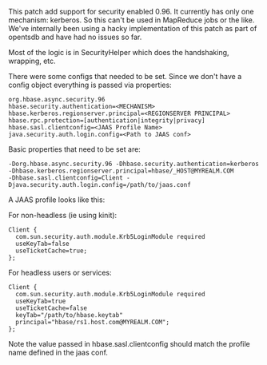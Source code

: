This patch add support for security enabled 0.96. It currently has only one mechanism: kerberos. So this can't be used in MapReduce jobs or the like. We've internally been using a hacky implementation of this patch as part of opentsdb and have had no issues so far.

Most of the logic is in SecurityHelper which does the handshaking, wrapping, etc.

There were some configs that needed to be set. Since we don't have a config object everything is passed via properties:

````
org.hbase.async.security.96
hbase.security.authentication=<MECHANISM>
hbase.kerberos.regionserver.principal=<REGIONSERVER PRINCIPAL>
hbase.rpc.protection=[authentication|integrity|privacy]
hbase.sasl.clientconfig=<JAAS Profile Name>
java.security.auth.login.config=<Path to JAAS conf>
````
Basic properties that need to be set are:

````
-Dorg.hbase.async.security.96 -Dhbase.security.authentication=kerberos
-Dhbase.kerberos.regionserver.principal=hbase/_HOST@MYREALM.COM
-Dhbase.sasl.clientconfig=Client -Djava.security.auth.login.config=/path/to/jaas.conf
````
A JAAS profile looks like this:

For non-headless (ie using kinit):

````
Client {
  com.sun.security.auth.module.Krb5LoginModule required
  useKeyTab=false
  useTicketCache=true;
};
````
For headless users or services:

````
Client {
  com.sun.security.auth.module.Krb5LoginModule required
  useKeyTab=true
  useTicketCache=false
  keyTab="/path/to/hbase.keytab"
  principal="hbase/rs1.host.com@MYREALM.COM";
};
````
Note the value passed in hbase.sasl.clientconfig should match the profile name defined in the jaas conf.

